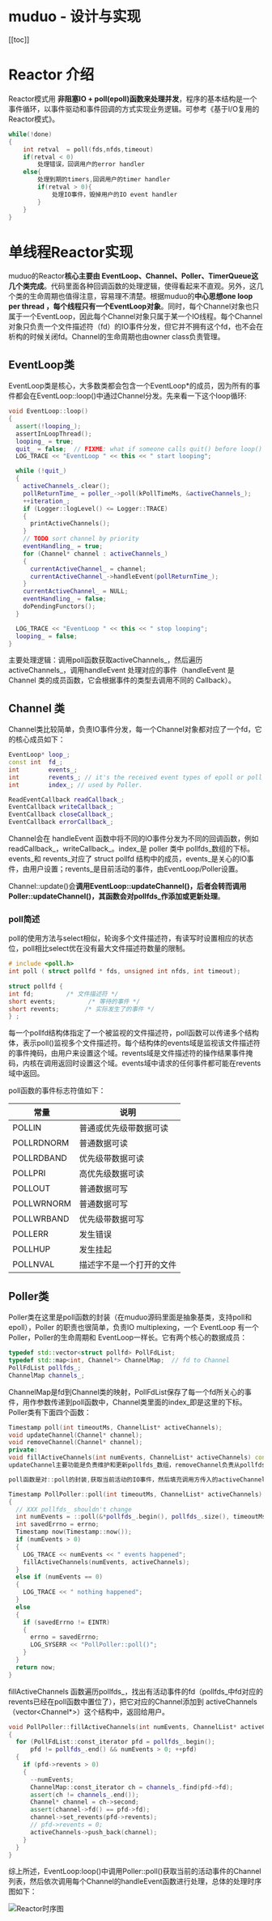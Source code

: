 # muduo - 设计与实现

[[toc]]

# Reactor 介绍

Reactor模式用 **非阻塞IO + poll(epoll)函数来处理并发**，程序的基本结构是一个事件循环，以事件驱动和事件回调的方式实现业务逻辑。可参考《基于I/O复用的Reactor模式》。

```cpp
while(!done)
{
    int retval  = poll(fds,nfds,timeout)
    if(retval < 0)
        处理错误，回调用户的error handler
    else{
        处理到期的timers,回调用户的timer handler
        if(retval > 0){
            处理IO事件，毁掉用户的IO event handler
        }
    }
}
```

# 单线程Reactor实现

muduo的Reactor**核心主要由 EventLoop、Channel、Poller、TimerQueue这几个类完成**。代码里面各种回调函数的处理逻辑，使得看起来不直观。另外，这几个类的生命周期也值得注意，容易理不清楚。根据muduo的**中心思想one loop per thread ，每个线程只有一个EventLoop对象**。同时，每个Channel对象也只属于一个EventLoop，因此每个Channel对象只属于某一个IO线程。每个Channel对象只负责一个文件描述符（fd）的IO事件分发，但它并不拥有这个fd，也不会在析构的时候关闭fd。Channel的生命周期也由owner class负责管理。

## EventLoop类

EventLoop类是核心，大多数类都会包含一个EventLoop*的成员，因为所有的事件都会在EventLoop::loop()中通过Channel分发。先来看一下这个loop循环:

```cpp
void EventLoop::loop()
{
  assert(!looping_);
  assertInLoopThread();
  looping_ = true;
  quit_ = false;  // FIXME: what if someone calls quit() before loop() ?
  LOG_TRACE << "EventLoop " << this << " start looping";

  while (!quit_)
  {
    activeChannels_.clear();
    pollReturnTime_ = poller_->poll(kPollTimeMs, &activeChannels_);
    ++iteration_;
    if (Logger::logLevel() <= Logger::TRACE)
    {
      printActiveChannels();
    }
    // TODO sort channel by priority
    eventHandling_ = true;
    for (Channel* channel : activeChannels_)
    {
      currentActiveChannel_ = channel;
      currentActiveChannel_->handleEvent(pollReturnTime_);
    }
    currentActiveChannel_ = NULL;
    eventHandling_ = false;
    doPendingFunctors();
  }

  LOG_TRACE << "EventLoop " << this << " stop looping";
  looping_ = false;
}
```

主要处理逻辑：调用poll函数获取activeChannels_，然后遍历activeChannels_，调用handleEvent 处理对应的事件（handleEvent 是 Channel 类的成员函数，它会根据事件的类型去调用不同的 Callback）。

## Channel 类

Channel类比较简单，负责IO事件分发，每一个Channel对象都对应了一个fd，它的核心成员如下：

```cpp
EventLoop* loop_;
const int  fd_;
int        events_;
int        revents_; // it's the received event types of epoll or poll
int        index_; // used by Poller.

ReadEventCallback readCallback_;
EventCallback writeCallback_;
EventCallback closeCallback_;
EventCallback errorCallback_;
```

Channel会在 handleEvent 函数中将不同的IO事件分发为不同的回调函数，例如readCallback_，writeCallback_。index_是 poller 类中 pollfds_数组的下标。events_和 revents_对应了 struct pollfd 结构中的成员，events_是关心的IO事件，由用户设置；revents_是目前活动的事件，由EventLoop/Poller设置。

Channel::update()会**调用EventLoop::updateChannel()，后者会转而调用Poller::updateChannel()，其函数会对pollfds_作添加或更新处理**。

### poll简述

poll的使用方法与select相似，轮询多个文件描述符，有读写时设置相应的状态位，poll相比select优在没有最大文件描述符数量的限制。

```cpp
# include <poll.h>
int poll ( struct pollfd * fds, unsigned int nfds, int timeout);
 
struct pollfd {
int fd;         /* 文件描述符 */
short events;         /* 等待的事件 */
short revents;       /* 实际发生了的事件 */
} ; 
```

每一个pollfd结构体指定了一个被监视的文件描述符，poll函数可以传递多个结构体，表示poll()监视多个文件描述符。每个结构体的events域是监视该文件描述符的事件掩码，由用户来设置这个域。revents域是文件描述符的操作结果事件掩码，内核在调用返回时设置这个域。events域中请求的任何事件都可能在revents域中返回。

poll函数的事件标志符值如下：

| 常量       | 说明                     |
| ---------- | ------------------------ |
| POLLIN     | 普通或优先级带数据可读   |
| POLLRDNORM | 普通数据可读             |
| POLLRDBAND | 优先级带数据可读         |
| POLLPRI    | 高优先级数据可读         |
| POLLOUT    | 普通数据可写             |
| POLLWRNORM | 普通数据可写             |
| POLLWRBAND | 优先级带数据可写         |
| POLLERR    | 发生错误                 |
| POLLHUP    | 发生挂起                 |
| POLLNVAL   | 描述字不是一个打开的文件 |

## Poller类

Poller类在这里是poll函数的封装（在muduo源码里面是抽象基类，支持poll和epoll），Poller 的职责也很简单，负责IO multiplexing，一个 EventLoop 有一个 Poller，Poller的生命周期和 EventLoop一样长。它有两个核心的数据成员：

```cpp
typedef std::vector<struct pollfd> PollFdList;
typedef std::map<int, Channel*> ChannelMap;  // fd to Channel
PollFdList pollfds_;
ChannelMap channels_;
```

ChannelMap是fd到Channel类的映射，PollFdList保存了每一个fd所关心的事件，用作参数传递到poll函数中，Channel类里面的index_即是这里的下标。Poller类有下面四个函数：

```cpp
Timestamp poll(int timeoutMs, ChannelList* activeChannels);
void updateChannel(Channel* channel);
void removeChannel(Channel* channel);
private:
void fillActiveChannels(int numEvents, ChannelList* activeChannels) const;
updateChannel主要功能是负责维护和更新pollfds_数组，removeChannel负责从pollfds_移除指定channel对应的fd。

poll函数是对::poll的封装,获取当前活动的IO事件，然后填充调用方传入的activeChannels。其中主要逻辑：poll(&*pollfds_.begin(), pollfds_.size(), timeoutMs);//pollfds_传入传出参数，有读写时设置相应的状态位。

Timestamp PollPoller::poll(int timeoutMs, ChannelList* activeChannels)
{
  // XXX pollfds_ shouldn't change
  int numEvents = ::poll(&*pollfds_.begin(), pollfds_.size(), timeoutMs);//pollfds_传入传出参数，有读写时设置相应的状态位
  int savedErrno = errno;
  Timestamp now(Timestamp::now());
  if (numEvents > 0)
  {
    LOG_TRACE << numEvents << " events happened";
    fillActiveChannels(numEvents, activeChannels);
  }
  else if (numEvents == 0)
  {
    LOG_TRACE << " nothing happened";
  }
  else
  {
    if (savedErrno != EINTR)
    {
      errno = savedErrno;
      LOG_SYSERR << "PollPoller::poll()";
    }
  }
  return now;
}
```

fillActiveChannels 函数遍历pollfds_，找出有活动事件的fd（pollfds_中fd对应的revents已经在poll函数中置位了），把它对应的Channel添加到 activeChannels（vector<Channel*>）这个结构中，返回给用户。 

```cpp
void PollPoller::fillActiveChannels(int numEvents, ChannelList* activeChannels) const
{
  for (PollFdList::const_iterator pfd = pollfds_.begin();
      pfd != pollfds_.end() && numEvents > 0; ++pfd)
  {
    if (pfd->revents > 0)
    {
      --numEvents;
      ChannelMap::const_iterator ch = channels_.find(pfd->fd);
      assert(ch != channels_.end());
      Channel* channel = ch->second;
      assert(channel->fd() == pfd->fd);
      channel->set_revents(pfd->revents);
      // pfd->revents = 0;
      activeChannels->push_back(channel);
    }
  }
}
```

综上所述，EventLoop:loop()中调用Poller::poll()获取当前的活动事件的Channel列表，然后依次调用每个Channel的handleEvent函数进行处理，总体的处理时序图如下：

![Reactor时序图](/_images/book-note/muduo/Reactor时序图.JPG)
